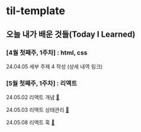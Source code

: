 # til-template

## 오늘 내가 배운 것들(Today I Learned)

### [4월 첫째주, 1주차] : html, css

24.04.05 세부 주제 4 작성 (상세 내역 링크)


### [5월 첫째주, 1주차] : 리액트

24.05.02 리액트 개념 [🌱](https://github.com/100-hours-a-week/theo-til/blob/main/May/2024-05-02.md)

24.05.03 리액트 상태관리 [🌱](https://github.com/100-hours-a-week/theo-til/blob/main/May/2024-05-03.md)

24.05.08 리액트 훅 [🌱](https://github.com/100-hours-a-week/theo-til/blob/main/May/2024-05-08.md)
